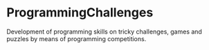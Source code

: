 # ProgrammingChallenges
Development of programming skills on tricky challenges, games and puzzles by means of programming competitions.
